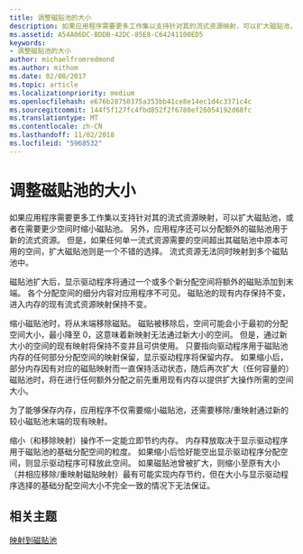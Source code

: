 ```yaml
---
title: 调整磁贴池的大小
description: 如果应用程序需要更多工作集以支持针对其的流式资源映射，可以扩大磁贴池，或者在需要更少空间时缩小磁贴池。
ms.assetid: A54A06DC-BDDB-42DC-85E8-C64241100ED5
keywords:
- 调整磁贴池的大小
author: michaelfromredmond
ms.author: mithom
ms.date: 02/08/2017
ms.topic: article
ms.localizationpriority: medium
ms.openlocfilehash: e676b28750375a353bb41ce8e14ec1d4c3371c4c
ms.sourcegitcommit: 144f5f127fc4fbd852f2f6780ef26054192d68fc
ms.translationtype: MT
ms.contentlocale: zh-CN
ms.lasthandoff: 11/02/2018
ms.locfileid: "5968532"
---
```

# <a name="tile-pool-resizing"></a>调整磁贴池的大小


如果应用程序需要更多工作集以支持针对其的流式资源映射，可以扩大磁贴池，或者在需要更少空间时缩小磁贴池。 另外，应用程序还可以分配额外的磁贴池用于新的流式资源。 但是，如果任何单一流式资源需要的空间超出其磁贴池中原本可用的空间，扩大磁贴池则是一个不错的选择。 流式资源无法同时映射到多个磁贴池中。

磁贴池扩大后，显示驱动程序将通过一个或多个新分配空间将额外的磁贴添加到末端。 各个分配空间的细分内容对应用程序不可见。 磁贴池的现有内存保持不变，进入内存的现有流式资源映射保持不变。

缩小磁贴池时，将从末端移除磁贴。 磁贴被移除后，空间可能会小于最初的分配空间大小，最小降至 0，这意味着新映射无法通过新大小的空间。 但是，通过新大小的空间的现有映射将保持不变并且可供使用。 只要指向驱动程序用于磁贴池内存的任何部分分配空间的映射保留，显示驱动程序将保留内存。 如果缩小后，部分内存因有对应的磁贴映射而一直保持活动状态，随后再次扩大（任何容量的）磁贴池时，将在进行任何额外分配之前先重用现有内存以提供扩大操作所需的空间大小。

为了能够保存内存，应用程序不仅需要缩小磁贴池，还需要移除/重映射通过新的较小磁贴池末端的现有映射。

缩小（和移除映射）操作不一定能立即节约内存。 内存释放取决于显示驱动程序用于磁贴池的基础分配空间的粒度。 如果缩小后恰好能空出显示驱动程序分配空间，则显示驱动程序可释放此空间。 如果磁贴池曾被扩大，则缩小至原有大小（并相应移除/重映射磁贴映射）最有可能实现内存节约，但在大小与显示驱动程序选择的基础分配空间大小不完全一致的情况下无法保证。

## <a name="span-idrelated-topicsspanrelated-topics"></a><span id="related-topics"></span>相关主题


[映射到磁贴池](mappings-are-into-a-tile-pool.md)

 

 




